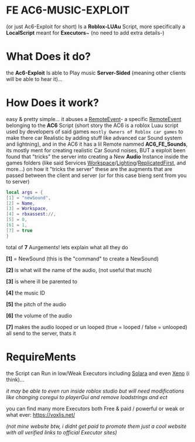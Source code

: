 # FE AC6-MUSIC-EXPLOIT
(or just Ac6-Exploit for short)
Is a **Roblox-LUAu** Script, more specifically a **LocalScript** meant for **Executors**~
(no need to add extra details-)

# What Does it do?
the **Ac6-Exploit** Is able to Play music **Server-Sided** (meaning other clients will be able to hear it)...

# How Does it work?
easy & pretty simple... it abuses a [RemoteEvent](https://create.roblox.com/docs/reference/engine/classes/RemoteEvent)-
a specific [RemoteEvent](https://create.roblox.com/docs/reference/engine/classes/RemoteEvent) belonging to the **AC6** Script
(short story the AC6 is a roblox Luau script used by developers of said games `mostly Owners of Roblox car games` to make there car Realistic by adding stuff like advanced car Sound system and lightning),
and in the AC6 it has a lil Remote nammed **AC6_FE_Sounds**, its mostly ment for creating realistic Car Sound noises, BUT a exploit been found that "tricks" the server into creating a New **Audio** Instance inside the games folders (like said Services [Workspace](https://create.roblox.com/docs/reference/engine/classes/Workspace)/[Lighting](https://create.roblox.com/docs/reference/engine/classes/Lighting)/[ReplicatedFirst](https://create.roblox.com/docs/reference/engine/classes/ReplicatedFirst), and more...)
on how it "tricks the server" these are the augments that are passed between the client and server (or for this case bieng sent from you to server)
```lua
local args = {
[1] = "newSound",
[2] = Name,
[3] = Workspace,
[4] = rbxassest://,
[5] = 0,
[6] = 1,
[7] = true
}
```
total of **7** Aurgements!
lets explain what all they do

**[1]** = NewSound (this is the "command" to create a NewSound)

**[2]** is what will the name of the audio, (not useful that much)

**[3]** is where ill be parented to

**[4]** the music ID

**[5]** the pitch of the audio

**[6]** the volume of the audio

**[7]** makes the audio looped or un 
looped (true = looped / false = unlooped)
all send to the server, thats it

# RequireMents
the Script can Run in low/Weak Executors including [Solara](https://getsolara.dev/) and even [Xeno](https://www.xeno.now/) (i think)...

_it may be able to even run inside roblox studio but will need modifications like changing coregui to playerGui and remove loadstrings and ect_

you can find many more Executors both Free & paid / powerful or weak or what ever: https://voxlis.net/

_(not mine website btw, i didnt get paid to promote them just a cool website with all verified links to official Executor sites)_
